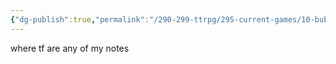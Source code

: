 ```yaml
---
{"dg-publish":true,"permalink":"/290-299-ttrpg/295-current-games/10-bubble-pop/10-04-game-notes-s2/5-the-one-where-yobi-really-died/","dgHomeLink":true,"dgPassFrontmatter":false,"dgShowBacklinks":true,"dgShowLocalGraph":false,"dgShowInlineTitle":true}
---
```



where tf are any of my notes